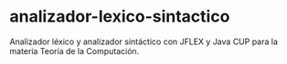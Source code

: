 # analizador-lexico-sintactico
Analizador léxico y analizador sintáctico con JFLEX y Java CUP para la materia Teoría de la Computación.
